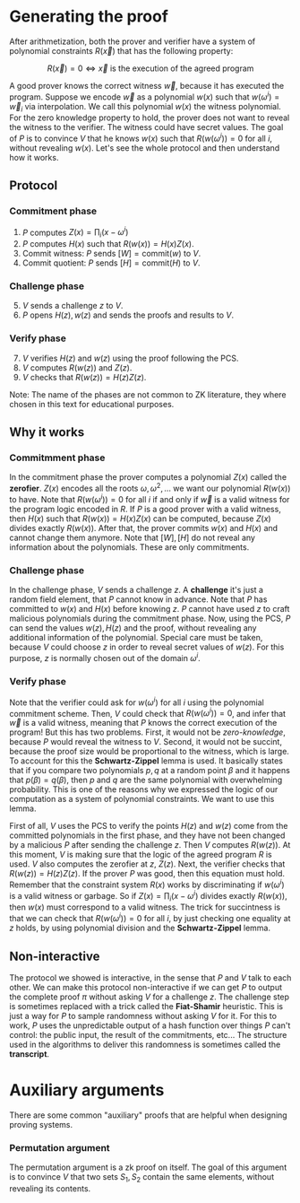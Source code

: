 
# Generating the proof
After arithmetization, both the prover and verifier have a system of polynomial constraints $R(\vec{x})$ that has the following property:

$$
R(\vec{x}) = 0 \iff \vec{x}\text{ is the execution of the agreed program}
$$

A good prover knows the correct witness $\vec{w}$, because it has executed the program. Suppose we encode $\vec{w}$ as a polynomial $w(x)$ such that $w(\omega^i)=\vec{w}_i$ via interpolation. We call this polynomial $w(x)$ the witness polynomial.  For the zero knowledge property to hold, the prover does not want to reveal the witness to the verifier. The witness could have secret values. The goal of $P$ is to convince $V$ that he knows $w(x)$ such that $R(w(\omega^i))=0$ for all $i$, without revealing $w(x)$. Let's see the whole protocol and then understand how it works.

## Protocol
### Commitment phase
1. $P$ computes $Z(x)=\prod_i(x-\omega^i)$
2. $P$ computes $H(x)$ such that $R(w(x))=H(x)Z(x)$.
3. Commit witness: $P$ sends $[W]=\text{commit}(w)$ to $V$.
4. Commit quotient: $P$ sends $[H]=\text{commit}(H)$ to $V$.
### Challenge phase
5. $V$ sends a challenge $z$ to $V$.
6. $P$ opens $H(z), w(z)$ and sends the proofs and results to $V$.

### Verify phase
7. $V$ verifies $H(z)$ and $w(z)$ using the proof following the PCS.
8. $V$ computes $R(w(z))$ and $Z(z)$.
9. $V$ checks that $R(w(z))=H(z)Z(z)$.

Note: The name of the phases are not common to ZK literature, they where chosen in this text for educational purposes.
## Why it works
### Commitmment phase
In the commitment phase the prover computes a polynomial $Z(x)$ called the **zerofier**. $Z(x)$ encodes all the roots $\omega, \omega^2, \dots$ we want our polynomial $R(w(x))$ to have. Note that $R(w(\omega^i))=0$ for all $i$ if and only if $\vec{w}$ is a valid witness for the program logic encoded in $R$. If $P$ is a good prover with a valid witness, then $H(x)$ such that $R(w(x))=H(x)Z(x)$ can be computed, because $Z(x)$ divides exactly $R(w(x))$. After that, the prover commits $w(x)$ and $H(x)$ and cannot change them anymore. Note that $[W], [H]$ do not reveal any information about the polynomials. These are only commitments.

### Challenge phase
In the challenge phase, $V$ sends a challenge $z$. A **challenge** it's just a random field element, that $P$ cannot know in advance. Note that $P$ has committed to $w(x)$ and $H(x)$ before knowing $z$. $P$ cannot have used $z$ to craft malicious polynomials during the commitment phase. Now, using the PCS, $P$ can send the values $w(z), H(z)$ and the proof, without revealing any additional information of the polynomial. Special care must be taken, because $V$ could choose $z$ in order to reveal secret values of $w(z)$. For this purpose, $z$ is normally chosen out of the domain $\omega^i$.

### Verify phase
Note that the verifier could ask for $w(\omega^i)$ for all $i$ using the polynomial commitment scheme. Then, $V$ could check that $R(w(\omega^i))=0$, and infer that $\vec{w}$ is a valid witness, meaning that $P$ knows the correct execution of the program! But this has two problems. First, it would not be *zero-knowledge*, because $P$ would reveal the witness to $V$. Second, it would not be succint, because the proof size would be proportional to the witness, which is large. To account for this the **Schwartz-Zippel** lemma is used. It basically states that if you compare two polynomials $p, q$ at a random point $\beta$ and it happens that $p(\beta)=q(\beta)$, then $p$ and $q$ are the same polynomial with overwhelming probability. This is one of the reasons why we expressed the logic of our computation as a system of polynomial constraints. We want to use this lemma.

First of all, $V$ uses the PCS to verify the points $H(z)$ and $w(z)$ come from the committed polynomials in the first phase, and they have not been changed by a malicious $P$ after sending the challenge $z$. Then $V$ computes $R(w(z))$. At this moment, $V$ is making sure that the logic of the agreed program $R$ is used. $V$ also computes the zerofier at $z$, $Z(z)$. Next, the verifier checks that $R(w(z))=H(z)Z(z)$. If the prover $P$ was good, then this equation must hold. Remember that the constraint system $R(x)$ works by discriminating if $w(\omega^i)$ is a valid witness or garbage. So if $Z(x)=\prod_i(x-\omega^i)$ divides exactly $R(w(x))$, then $w(x)$ must correspond to a valid witness. The trick for succintness is that we can check that $R(w(\omega^i))=0$ for all $i$, by just checking one equality at $z$ holds, by using polynomial division and the **Schwartz-Zippel** lemma. 

## Non-interactive
The protocol we showed is interactive, in the sense that $P$ and $V$ talk to each other. We can make this protocol non-interactive if we can get $P$ to output the complete proof $\pi$ without asking $V$ for a challenge $z$. The challenge step is sometimes replaced with a trick called the **Fiat-Shamir** heuristic. This is just a way for $P$ to sample randomness without asking $V$ for it. For this to work, $P$ uses the unpredictable output of a hash function over things $P$ can't control: the public input, the result of the commitments, etc... The structure used in the algorithms to deliver this randomness is sometimes called the **transcript**.

# Auxiliary arguments
There are some common "auxiliary" proofs that are helpful when designing proving systems.

### Permutation argument
The permutation argument is a zk proof on itself. The goal of this argument is to convince $V$ that two sets $S_1, S_2$ contain the same elements, without revealing its contents.

